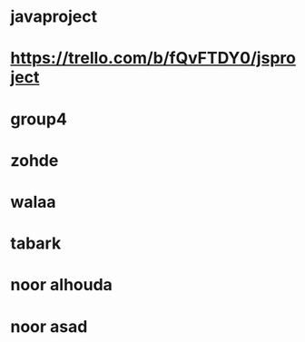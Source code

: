 # javaproject
# https://trello.com/b/fQvFTDY0/jsproject
# 
# 
 
 # group4
 # zohde 
 # walaa
 # tabark
 # noor alhouda
 # noor asad